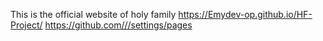 This is the official website of holy family
https://Emydev-op.github.io/HF-Project/
https://github.com///settings/pages